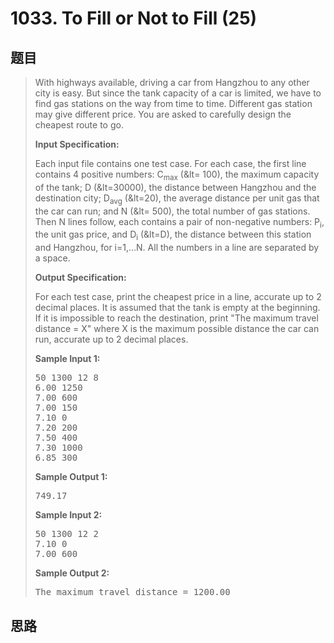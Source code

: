<h1>1033. To Fill or Not to Fill (25)</h1>

## 题目

> <div id="problemContent">
> <p>With highways available, driving a car from Hangzhou to any other city is easy.  But since the tank capacity of a car is limited, we have to find gas stations on the way from time to time.  Different gas station may give different price.  You are asked to carefully design the cheapest route to go.</p>
> <p><b>
> Input Specification:
> </b></p>
> <p>Each input file contains one test case.  For each case, the first line contains 4 positive numbers: C<sub>max</sub> (&amp;lt= 100), the maximum capacity of the tank; D (&amp;lt=30000), the distance between Hangzhou and the destination city; D<sub>avg</sub> (&amp;lt=20), the average distance per unit gas that the car can run; and N (&amp;lt= 500), the total number of gas stations.  Then N lines follow, each contains a pair of non-negative numbers: P<sub>i</sub>, the unit gas price, and D<sub>i</sub> (&amp;lt=D), the distance between this station and Hangzhou, for i=1,...N.  All the numbers in a line are separated by a space.</p>
> <p><b>
> Output Specification:
> </b></p>
> <p>For each test case, print the cheapest price in a line, accurate up to 2 decimal places.  It is assumed that the tank is empty at the beginning.  If it is impossible to reach the destination, print "The maximum travel distance = X" where X is the maximum possible distance the car can run, accurate up to 2 decimal places.</p>
> <b>Sample Input 1:</b><pre>
> 50 1300 12 8
> 6.00 1250
> 7.00 600
> 7.00 150
> 7.10 0
> 7.20 200
> 7.50 400
> 7.30 1000
> 6.85 300
> </pre>
> <b>Sample Output 1:</b><pre>
> 749.17
> </pre>
> <b>Sample Input 2:</b><pre>
> 50 1300 12 2
> 7.10 0
> 7.00 600
> </pre>
> <b>Sample Output 2:</b><pre>
> The maximum travel distance = 1200.00
> </pre>
> </div>

## 思路

